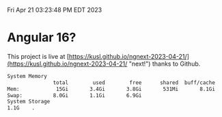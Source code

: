 Fri Apr 21 03:23:48 PM EDT 2023

# Angular 16?


This project is live at [https://kusl.github.io/ngnext-2023-04-21/](https://kusl.github.io/ngnext-2023-04-21/ "next!") thanks to Github.

```bash
System Memory
               total        used        free      shared  buff/cache   available
Mem:            15Gi       3.4Gi       3.8Gi       531Mi       8.1Gi        11Gi
Swap:          8.0Gi       1.1Gi       6.9Gi
System Storage
1.1G	.
```
```bash
